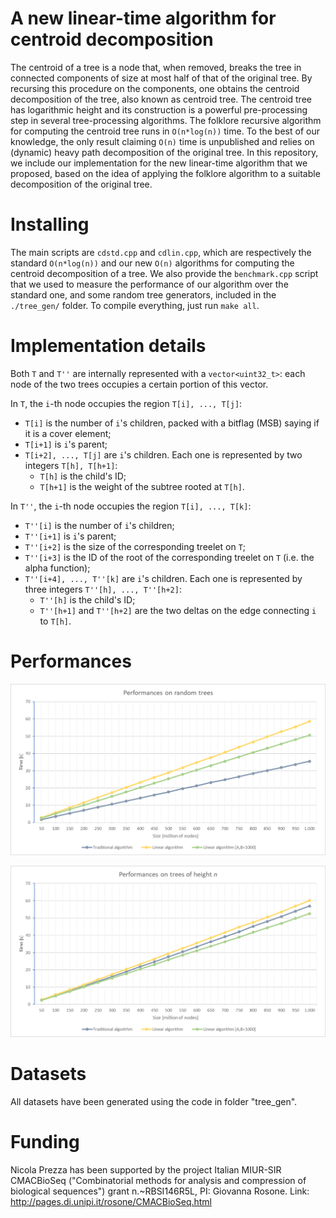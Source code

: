 # A new linear-time algorithm for centroid decomposition

The centroid of a tree is a node that, when removed, breaks the tree in connected components of size at most half of that of the original tree. By recursing this procedure on the components, one obtains the centroid decomposition of the tree, also known as centroid tree. The centroid tree has logarithmic height and its construction is a powerful pre-processing step in several tree-processing algorithms. The folklore recursive algorithm for computing the centroid tree runs in `O(n*log(n))` time. To the best of our knowledge, the only result claiming `O(n)` time is unpublished and relies on (dynamic) heavy path decomposition of the original tree. In this repository, we include our implementation for the new linear-time algorithm that we proposed, based on the idea of applying the folklore algorithm to a suitable decomposition of the original tree.

# Installing

The main scripts are `cdstd.cpp` and `cdlin.cpp`, which are respectively the standard `O(n*log(n))` and our new `O(n)` algorithms for computing the centroid decomposition of a tree. We also provide the `benchmark.cpp` script that we used to measure the performance of our algorithm over the standard one, and some random tree generators, included in the `./tree_gen/` folder. To compile everything, just run `make all`.

# Implementation details

Both `T` and `T''` are internally represented with a `vector<uint32_t>`: each node of the two trees occupies a certain portion of this vector.

In `T`, the `i`-th node occupies the region `T[i], ..., T[j]`:
- `T[i]` is the number of `i`'s children, packed with a bitflag (MSB) saying if it is a cover element;
- `T[i+1]` is `i`'s parent;
- `T[i+2], ..., T[j]` are `i`'s children. Each one is represented by two integers `T[h], T[h+1]`:
    * `T[h]` is the child's ID;
    * `T[h+1]` is the weight of the subtree rooted at `T[h]`.

In `T''`, the `i`-th node occupies the region `T[i], ..., T[k]`:
- `T''[i]` is the number of `i`'s children;
- `T''[i+1]` is `i`'s parent;
- `T''[i+2]` is the size of the corresponding treelet on `T`;
- `T''[i+3]` is the ID of the root of the corresponding treelet on `T` (i.e. the alpha function);
- `T''[i+4], ..., T''[k]` are `i`'s children. Each one is represented by three integers `T''[h], ..., T''[h+2]`:
    * `T''[h]` is the child's ID;
    * `T''[h+1]` and `T''[h+2]` are the two deltas on the edge connecting `i` to `T[h]`.

# Performances

![Performances on random trees](imgs/graph_random.png)

![Performances on path trees](imgs/graph_path.png)

# Datasets

All datasets have been generated using the code in folder "tree_gen".

# Funding

Nicola Prezza has been supported by the project Italian MIUR-SIR CMACBioSeq ("Combinatorial methods for analysis and compression of biological sequences") grant n.~RBSI146R5L, PI: Giovanna Rosone. Link: http://pages.di.unipi.it/rosone/CMACBioSeq.html
